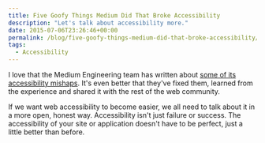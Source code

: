```yaml
---
title: Five Goofy Things Medium Did That Broke Accessibility
description: "Let's talk about accessibility more."
date: 2015-07-06T23:26:46+00:00
permalink: /blog/five-goofy-things-medium-did-that-broke-accessibility/
tags:
  - Accessibility
---
```


I love that the Medium Engineering team has written about [some of its accessibility mishaps](https://medium.com/medium-eng/five-goofy-things-medium-did-that-break-accessibility-3bc804ae818d). It's even better that they've fixed them, learned from the experience and shared it with the rest of the web community.

If we want web accessibility to become easier, we all need to talk about it in a more open, honest way. Accessibility isn't just failure or success. The accessibility of your site or application doesn't have to be perfect, just a little better than before.

